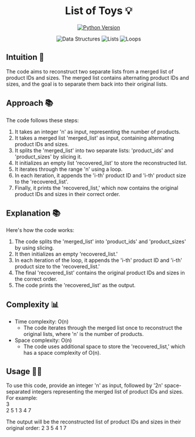 <h1 align="center">
List of Toys 💡
</h1>

<p align="center">
  <a href="https://www.python.org/downloads/release/python-380/">
    <img src="https://img.shields.io/badge/Python-3.8%2B-blue" alt="Python Version">
  </a>
</p>
<p align="center">
  <img src="https://img.shields.io/badge/-Data%20Structures-lightgrey" alt="Data Structures">
  <img src="https://img.shields.io/badge/-Lists-brightgreen" alt="Lists">
  <img src="https://img.shields.io/badge/-Loops-blue" alt="Loops">
</p>


## Intuition 🚀
<!-- Describe your approach to solving the problem. -->
The code aims to reconstruct two separate lists from a merged list of product IDs and sizes. The merged list contains alternating product IDs and sizes, and the goal is to separate them back into their original lists.

## Approach 📚
<!-- Describe your approach to solving the problem. -->
The code follows these steps:
1. It takes an integer 'n' as input, representing the number of products.
2. It takes a merged list 'merged_list' as input, containing alternating product IDs and sizes.
3. It splits the 'merged_list' into two separate lists: 'product_ids' and 'product_sizes' by slicing it.
4. It initializes an empty list 'recovered_list' to store the reconstructed list.
5. It iterates through the range 'n' using a loop.
6. In each iteration, it appends the 'i-th' product ID and 'i-th' product size to the 'recovered_list'.
7. Finally, it prints the 'recovered_list,' which now contains the original product IDs and sizes in their correct order.

## Explanation 📚
<!-- Describe your explanation in short with steps. -->
Here's how the code works:
1. The code splits the 'merged_list' into 'product_ids' and 'product_sizes' by using slicing.
2. It then initializes an empty 'recovered_list.'
3. In each iteration of the loop, it appends the 'i-th' product ID and 'i-th' product size to the 'recovered_list.'
4. The final 'recovered_list' contains the original product IDs and sizes in the correct order.
5. The code prints the 'recovered_list' as the output.

## Complexity 📊
- Time complexity: O(n)
  - The code iterates through the merged list once to reconstruct the original lists, where 'n' is the number of products.
- Space complexity: O(n)
  - The code uses additional space to store the 'recovered_list,' which has a space complexity of O(n).

## Usage 🧑‍💻
To use this code, provide an integer 'n' as input, followed by '2n' space-separated integers representing the merged list of product IDs and sizes. For example: \
3 \
2 5 1 3 4 7

The output will be the reconstructed list of product IDs and sizes in their original order:
2 3 5 4 1 7

